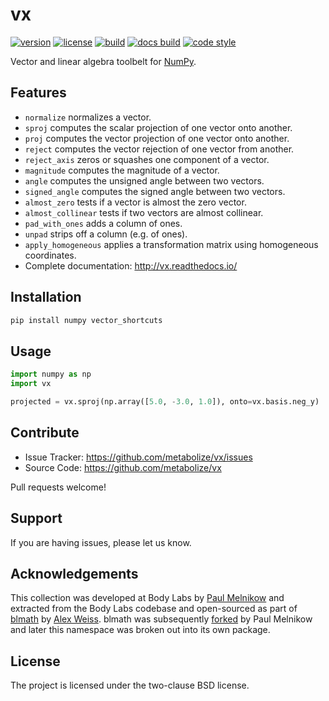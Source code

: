 vx
==

[![version](https://img.shields.io/pypi/v/vector_shortcuts.svg?style=flat-square)][pypi]
[![license](https://img.shields.io/pypi/l/vector_shortcuts.svg?style=flat-square)][pypi]
[![build](https://img.shields.io/circleci/project/github/lace/vx/master.svg?style=flat-square)][build]
[![docs build](https://img.shields.io/readthedocs/vx.svg?style=flat-square)][docs build]
[![code style](https://img.shields.io/badge/code%20style-black-black.svg?style=flat-square)][black]

Vector and linear algebra toolbelt for [NumPy][].

[pypi]: https://pypi.org/project/vector_shortcuts/
[build]: https://circleci.com/gh/lace/vx/tree/master
[docs build]: https://vx.readthedocs.io/en/latest/
[black]: https://black.readthedocs.io/en/stable/
[lace]: https://github.com/metabolize/lace
[numpy]: https://www.numpy.org/


Features
--------

- `normalize` normalizes a vector.
- `sproj` computes the scalar projection of one vector onto another.
- `proj` computes the vector projection of one vector onto another.
- `reject` computes the vector rejection of one vector from another.
- `reject_axis` zeros or squashes one component of a vector.
- `magnitude` computes the magnitude of a vector.
- `angle` computes the unsigned angle between two vectors.
- `signed_angle` computes the signed angle between two vectors.
- `almost_zero` tests if a vector is almost the zero vector.
- `almost_collinear` tests if two vectors are almost collinear.
- `pad_with_ones` adds a column of ones.
- `unpad` strips off a column (e.g. of ones).
- `apply_homogeneous` applies a transformation matrix using homogeneous
  coordinates.
- Complete documentation: http://vx.readthedocs.io/


Installation
------------

```sh
pip install numpy vector_shortcuts
```


Usage
-----

```py
import numpy as np
import vx

projected = vx.sproj(np.array([5.0, -3.0, 1.0]), onto=vx.basis.neg_y)
```


Contribute
----------

- Issue Tracker: https://github.com/metabolize/vx/issues
- Source Code: https://github.com/metabolize/vx

Pull requests welcome!


Support
-------

If you are having issues, please let us know.


Acknowledgements
----------------

This collection was developed at Body Labs by [Paul Melnikow][] and extracted
from the Body Labs codebase and open-sourced as part of [blmath][] by [Alex
Weiss][]. blmath was subsequently [forked][fork] by Paul Melnikow and later
this namespace was broken out into its own package.

[paul melnikow]: https://github.com/paulmelnikow
[blmath]: https://github.com/bodylabs/blmath
[alex weiss]: https://github.com/algrs
[fork]: https://github.com/metabolize/blmath


License
-------

The project is licensed under the two-clause BSD license.
